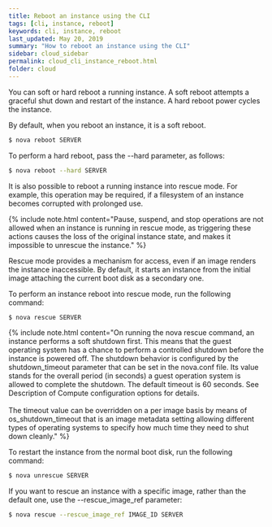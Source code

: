 ```yaml
---
title: Reboot an instance using the CLI
tags: [cli, instance, reboot]
keywords: cli, instance, reboot
last_updated: May 20, 2019
summary: "How to reboot an instance using the CLI"
sidebar: cloud_sidebar
permalink: cloud_cli_instance_reboot.html
folder: cloud
---
```



You can soft or hard reboot a running instance. A soft reboot attempts a graceful shut down and restart of the instance. A hard reboot power cycles the instance.

By default, when you reboot an instance, it is a soft reboot.

```sh
$ nova reboot SERVER
```

To perform a hard reboot, pass the --hard parameter, as follows:

```sh
$ nova reboot --hard SERVER
```

It is also possible to reboot a running instance into rescue mode. For example, this operation may be required, if a filesystem of an instance becomes corrupted with prolonged use.

{% include note.html content="Pause, suspend, and stop operations are not allowed when an instance is running in rescue mode, as triggering these actions causes the loss of the original instance state, and makes it impossible to unrescue the instance." %}

Rescue mode provides a mechanism for access, even if an image renders the instance inaccessible. By default, it starts an instance from the initial image attaching the current boot disk as a secondary one.

To perform an instance reboot into rescue mode, run the following command:

```sh
$ nova rescue SERVER
```

{% include note.html content="On running the nova rescue command, an instance performs a soft shutdown first. This means that the guest operating system has a chance to perform a controlled shutdown before the instance is powered off. The shutdown behavior is configured by the shutdown_timeout parameter that can be set in the nova.conf file. Its value stands for the overall period (in seconds) a guest operation system is allowed to complete the shutdown. The default timeout is 60 seconds. See Description of Compute configuration options for details.<br/><br/>The timeout value can be overridden on a per image basis by means of os_shutdown_timeout that is an image metadata setting allowing different types of operating systems to specify how much time they need to shut down cleanly." %}

To restart the instance from the normal boot disk, run the following command:

```sh
$ nova unrescue SERVER
```

If you want to rescue an instance with a specific image, rather than the default one, use the --rescue_image_ref parameter:

```sh
$ nova rescue --rescue_image_ref IMAGE_ID SERVER
```

